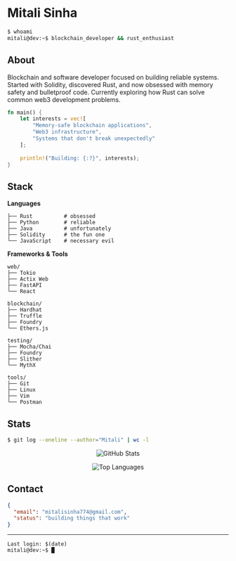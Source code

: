 # Mitali Sinha

```bash
$ whoami
mitali@dev:~$ blockchain_developer && rust_enthusiast
```

## About

Blockchain and software developer focused on building reliable systems. Started with Solidity, discovered Rust, and now obsessed with memory safety and bulletproof code. Currently exploring how Rust can solve common web3 development problems.

```rust
fn main() {
    let interests = vec![
        "Memory-safe blockchain applications",
        "Web3 infrastructure",
        "Systems that don't break unexpectedly"
    ];
    
    println!("Building: {:?}", interests);
}
```

## Stack

**Languages**
```
├── Rust          # obsessed
├── Python        # reliable
├── Java          # unfortunately  
├── Solidity      # the fun one
└── JavaScript    # necessary evil
```

**Frameworks & Tools**
```
web/
├── Tokio
├── Actix Web
├── FastAPI
└── React

blockchain/
├── Hardhat
├── Truffle
├── Foundry
└── Ethers.js

testing/
├── Mocha/Chai
├── Foundry
├── Slither
└── MythX

tools/
├── Git
├── Linux
├── Vim
└── Postman
```

## Stats

```bash
$ git log --oneline --author="Mitali" | wc -l
```

<div align="center">

![GitHub Stats](https://github-readme-stats.vercel.app/api?username=Kayleexx&show_icons=true&theme=terminal&hide_border=true&bg_color=0a0a0a&title_color=00ff00&icon_color=00ff00&text_color=ffffff)

![Top Languages](https://github-readme-stats.vercel.app/api/top-langs/?username=Kayleexx&layout=compact&theme=terminal&hide_border=true&bg_color=0a0a0a&title_color=00ff00&text_color=ffffff)

</div>

## Contact

```json
{
  "email": "mitalisinha774@gmail.com",
  "status": "building things that work"
}
```

---

```
Last login: $(date)
mitali@dev:~$ █
```
